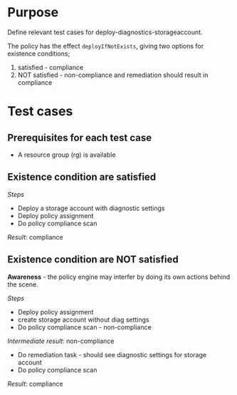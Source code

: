 # Purpose

Define relevant test cases for deploy-diagnostics-storageaccount.

The policy has the effect `deployIfNotExists`, giving two options for existence conditions;
1. satisfied - compliance
2. NOT satisfied -  non-compliance and remediation should result in compliance

# Test cases

## Prerequisites for each test case
- A resource group (rg) is available

## Existence condition are satisfied

*Steps*
- Deploy a storage account with diagnostic settings
- Deploy policy assignment
- Do policy compliance scan

*Result*: compliance

## Existence condition are NOT satisfied

**Awareness** - the policy engine may interfer by doing its own actions behind the scene.

*Steps*
- Deploy policy assignment
- create storage account without diag settings
- Do policy compliance scan - non-compliance

*Intermediate result*: non-compliance

- Do remediation task - should see diagnostic settings for storage account
- Do policy compliance scan

*Result*: compliance
